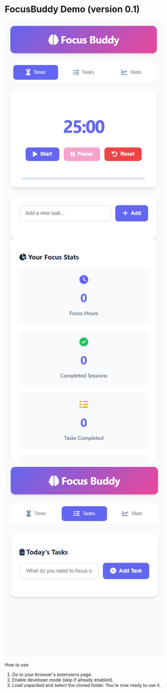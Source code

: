 # FocusBuddy Demo (version 0.1)
![FocusBuddy Demo](https://raw.githubusercontent.com/dinhtuandev/FocusBuddy/main/1.png)
![FocusBuddy Demo](https://raw.githubusercontent.com/dinhtuandev/FocusBuddy/main/2.png)
![FocusBuddy Demo](https://raw.githubusercontent.com/dinhtuandev/FocusBuddy/main/3.png)


How to use:

1. Go to your browser's extensions page.
2. Enable developer mode (skip if already enabled).
3. Load unpacked and select the cloned folder. You're now ready to use it.
